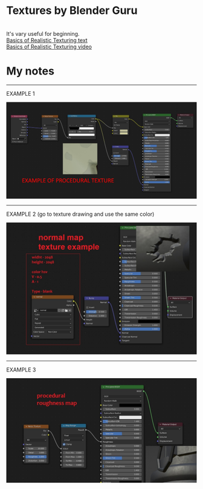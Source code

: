 # Textures by Blender Guru
<br> It's vary useful for beginning.
<br>
[Basics of Realistic Texturing text](https://www.blenderguru.com/tutorials/basics-realistic-texturing)
<br>[Basics of Realistic Texturing video](https://www.youtube.com/watch?v=rzXNZkEoTAk)


# My notes
---
EXAMPLE 1

![](https://github.com/AazQsc/cg-synopsis/blob/main/blender/textures/example1.jpg)

---
EXAMPLE 2
(go to texture drawing and use the same color)

![](https://github.com/AazQsc/cg-synopsis/blob/main/blender/textures/example2.jpg)

---
EXAMPLE 3

![](https://github.com/AazQsc/cg-synopsis/blob/main/blender/textures/example3.jpg)





